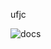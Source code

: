 ufjc

![docs](https://img.shields.io/readthedocs/ufjc?logo=readthedocs%20:target:%20https://ufjc.readthedocs.io/en/latest/%20..%20%7Cbuild%7C%20image::%20https://github.com/sandialabs/ufjc/workflows/main/badge.svg%20:target:%20https://github.com/sandialabs/ufjc%20..%20%7Ccoveralls%7C%20image::%20https://img.shields.io/coveralls/github/sandialabs/ufjc?logo=coveralls%20:target:%20https://coveralls.io/github/sandialabs/ufjc?branch=main%20..%20%7Ccodecov%7C%20image::%20https://codecov.io/gh/sandialabs/ufjc/branch/main/graph/badge.svg?token=ATGNZetpAV%20:target:%20https://codecov.io/gh/sandialabs/ufjc%20..%20%7Cpyversions%7C%20image::%20https://img.shields.io/pypi/pyversions/ufjc.svg?logo=python&logoColor=FBE072&color=4B8BBE&label=Python%20:target:%20https://pypi.org/project/ufjc/%20..%20%7Cpypi%7C%20image::%20https://img.shields.io/pypi/v/ufjc?logo=pypi&logoColor=FBE072&label=PyPI&color=4B8BBE%20:target:%20https://pypi.org/project/ufjc/%20..%20%7Cconda%7C%20image::%20https://img.shields.io/conda/v/mrbuche/ufjc.svg?logo=anaconda&color=3EB049&label=Anaconda%20:target:%20https://anaconda.org/mrbuche/ufjc/%20:alt:%20conda%20..%20%7Cdocker%7C%20image::%20https://img.shields.io/docker/v/mrbuche/ufjc?color=0db7ed&label=Docker%20Hub&logo=docker&logoColor=0db7ed%20:target:%20https://hub.docker.com/r/mrbuche/ufjc%20:alt:%20docker%20..%20%7Clicense%7C%20image::%20https://img.shields.io/github/license/sandialabs/ufjc%20:target:%20https://github.com/sandialabs/ufjc/blob/main/LICENSE%20..%20%7Czenodo%7C%20image::%20https://zenodo.org/badge/DOI/10.5281/zenodo.6114263.svg%20:target:%20https://doi.org/10.5281/zenodo.6114263)
